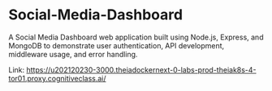 # Social-Media-Dashboard
A Social Media Dashboard web application built using Node.js, Express, and MongoDB to demonstrate user authentication, API development, middleware usage, and error handling.

Link: https://u202120230-3000.theiadockernext-0-labs-prod-theiak8s-4-tor01.proxy.cognitiveclass.ai/
